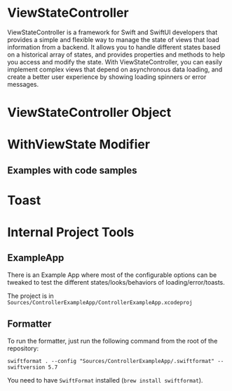 # ViewStateController

ViewStateController is a framework for Swift and SwiftUI developers that provides a simple and flexible way to manage the state of views that load information from a backend. It allows you to handle different states based on a historical array of states, and provides properties and methods to help you access and modify the state. With ViewStateController, you can easily implement complex views that depend on asynchronous data loading, and create a better user experience by showing loading spinners or error messages.

# ViewStateController Object

# WithViewState Modifier

## Examples with code samples

# Toast




# Internal Project Tools

## ExampleApp

There is an Example App where most of the configurable options can be tweaked to test the different states/looks/behaviors of loading/error/toasts.

The project is in `Sources/ControllerExampleApp/ControllerExampleApp.xcodeproj`

## Formatter

To run the formatter, just run the following command from the root of the repository:

`swiftformat . --config "Sources/ControllerExampleApp/.swiftformat" --swiftversion 5.7`

You need to have `SwiftFormat` installed (`brew install swiftformat`).
